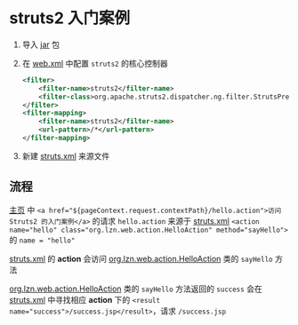 # struts2 入门案例

1. 导入 [jar](pom.xml) 包

2. 在 [web.xml](web/WEB-INF/web.xml) 中配置 `struts2` 的核心控制器

   ```xml
   <filter>
       <filter-name>struts2</filter-name>
       <filter-class>org.apache.struts2.dispatcher.ng.filter.StrutsPrepareAndExecuteFilter</filter-class>
   </filter>
   <filter-mapping>
       <filter-name>struts2</filter-name>
       <url-pattern>/*</url-pattern>
   </filter-mapping>
   ```

3. 新建 [struts.xml](src/main/resources/struts.xml) 来源文件

## 流程

[主页](web/welcome.jsp) 中 `<a href="${pageContext.request.contextPath}/hello.action">访问 Struts2 的入门案例</a>` 的请求 `hello.action` 来源于 [struts.xml](src/main/resources/struts.xml) `<action name="hello" class="org.lzn.web.action.HelloAction" method="sayHello">` 的 `name = "hello"`

[struts.xml](src/main/resources/struts.xml) 的 **action** 会访问 [org.lzn.web.action.HelloAction](src/main/java/org/lzn/web/action/HelloAction.java) 类的 `sayHello` 方法

[org.lzn.web.action.HelloAction](src/main/java/org/lzn/web/action/HelloAction.java) 类的 `sayHello` 方法返回的 `success` 会在 [struts.xml](src/main/resources/struts.xml) 中寻找相应 **action** 下的 `<result name="success">/success.jsp</result>`，请求 `/success.jsp`

